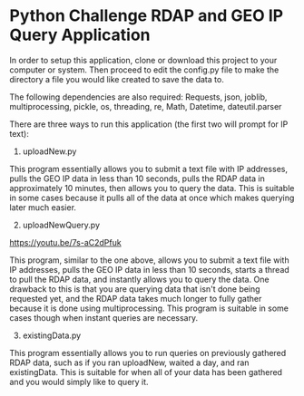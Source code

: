 # Python Challenge RDAP and GEO IP Query Application

In order to setup this application, clone or download this project to your computer or system.  Then proceed to edit the config.py file to make the directory a file you would like created to save the data to.

The following dependencies are also required: Requests,
json,
joblib,
multiprocessing,
pickle,
os,
threading,
re,
Math,
Datetime,
dateutil.parser


There are three ways to run this application (the first two will prompt for IP text):

1) uploadNew.py

This program essentially allows you to submit a text file with IP addresses, pulls the GEO IP data in less than 10 seconds, pulls the RDAP data in approximately 10 minutes, then allows you to query the data.  This is suitable in some cases because it pulls all of the data at once which makes querying later much easier.

2) uploadNewQuery.py

https://youtu.be/7s-aC2dPfuk

This program, similar to the one above, allows you to submit a text file with IP addresses, pulls the GEO IP data in less than 10 seconds, starts a thread to pull the RDAP data, and instantly allows you to query the data.  One drawback to this is that you are querying data that isn't done being requested yet, and the RDAP data takes much longer to fully gather because it is done using multiprocessing.  This program is suitable in some cases though when instant queries are necessary.

3) existingData.py

This program essentially allows you to run queries on previously gathered RDAP data, such as if you ran uploadNew, waited a day, and ran existingData.  This is suitable for when all of your data has been gathered and you would simply like to query it.
